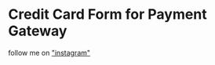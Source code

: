 # Credit Card Form for Payment Gateway
follow me on ["instagram"]("https://www.instagram.com/marco5dev/") 
